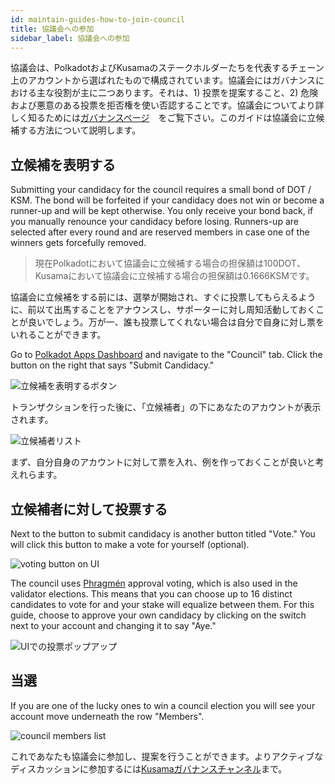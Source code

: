 ```yaml
---
id: maintain-guides-how-to-join-council
title: 協議会への参加
sidebar_label: 協議会への参加
---
```


協議会は、PolkadotおよびKusamaのステークホルダーたちを代表するチェーン上のアカウントから選ばれたもので構成されています。協議会にはガバナンスにおける主な役割が主に二つあります。それは、1) 投票を提案すること、2) 危険および悪意のある投票を拒否権を使い否認することです。協議会についてより詳しく知るためには[ガバナンスページ](learn-governance#council)　をご覧下さい。このガイドは協議会に立候補する方法について説明します。

## 立候補を表明する

Submitting your candidacy for the council requires a small bond of DOT / KSM. The bond will be forfeited if your candidacy does not win or become a runner-up and will be kept otherwise. You only receive your bond back, if you manually renounce your candidacy before losing. Runners-up are selected after every round and are reserved members in case one of the winners gets forcefully removed.

> 現在Polkadotにおいて協議会に立候補する場合の担保額は100DOT、Kusamaにおいて協議会に立候補する場合の担保額は0.1666KSMです。

協議会に立候補をする前には、選挙が開始され、すぐに投票してもらえるように、前以て出馬することをアナウンスし、サポーターに対し周知活動しておくことが良いでしょう。万が一、誰も投票してくれない場合は自分で自身に対し票をいれることができます。

Go to [Polkadot Apps Dashboard](https://polkadot.js.org/apps) and navigate to the "Council" tab. Click the button on the right that says "Submit Candidacy."

![立候補を表明するボタン](assets/council/polkadotjs_submit_candidancy.png)

トランザクションを行った後に、「立候補者」の下にあなたのアカウントが表示されます。

![立候補者リスト](assets/council/polkadotjs_candidates.png)

まず、自分自身のアカウントに対して票を入れ、例を作っておくことが良いと考えれらます。

## 立候補者に対して投票する

Next to the button to submit candidacy is another button titled "Vote." You will click this button to make a vote for yourself (optional).

![voting button on UI](assets/council/polkadotjs_vote_button.png)

The council uses [Phragmén](learn-phragmen) approval voting, which is also used in the validator elections. This means that you can choose up to 16 distinct candidates to vote for and your stake will equalize between them. For this guide, choose to approve your own candidacy by clicking on the switch next to your account and changing it to say "Aye."

![UIでの投票ポップアップ](assets/council/polkadotjs_voting.png)

## 当選

If you are one of the lucky ones to win a council election you will see your account move underneath the row "Members".

![council members list](assets/council/polkadotjs_council_members.png)

これであなたも協議会に参加し、提案を行うことができます。よりアクティブなディスカッションに参加するには[Kusamaガバナンスチャンネル](https://matrix.to/#/!QXMnIJzxlnVrvRzhUA:matrix.parity.io?via=matrix.parity.io&via=matrix.org&via=web3.foundation)まで。
